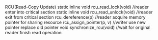 RCU(Read-Copy Update)
static inline void rcu_read_lock(void)   //reader enter into critical section
static inline void rcu_read_unlock(void) //reader exit from critical section
rcu_dereference(p)  //reader acquire memory pointer for sharing resource
rcu_assign_pointer(p, v)  //writer use new pointer replace old pointer
void synchronize_rcu(void)  //wait for original reader finish read operation
